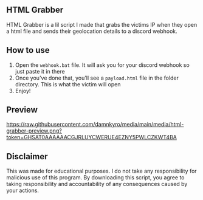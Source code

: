 ## HTML Grabber
HTML Grabber is a lil script I made that grabs the victims IP when they open a html file and sends their geolocation details to a discord webhook.

## How to use
1. Open the `webhook.bat` file. It will ask you for your discord webhook so just paste it in there
2. Once you've done that, you'll see a `payload.html` file in the folder directory. This is what the victim will open
3. Enjoy!

## Preview
https://raw.githubusercontent.com/damnkyro/media/main/media/html-grabber-preview.png?token=GHSAT0AAAAAACGJRLUYCWERUE4EZNY5PWLCZKWT4BA

## Disclaimer
This was made for educational purposes. I do not take any responsibility for malicious use of this program. By downloading this script, you agree to taking responsibility and accountability of any consequences caused by your actions.